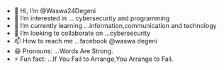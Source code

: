 - 👋 Hi, I’m @Waswa24Degeni
- 👀 I’m interested in ... cybersecurity and programming
- 🌱 I’m currently learning ...information,communication and technology
- 💞️ I’m looking to collaborate on ...cybersecurity
- 📫 How to reach me ...facebook @waswa degeni
- 😄 Pronouns: ...Words Are Strong.
- ⚡ Fun fact: ...If You Fail to Arrange,You Arrange to Fail.

<!---
Waswa24Degeni/Waswa24Degeni is a ✨ special ✨ repository because its `README.md` (this file) appears on your GitHub profile.
You can click the Preview link to take a look at your changes.
--->
